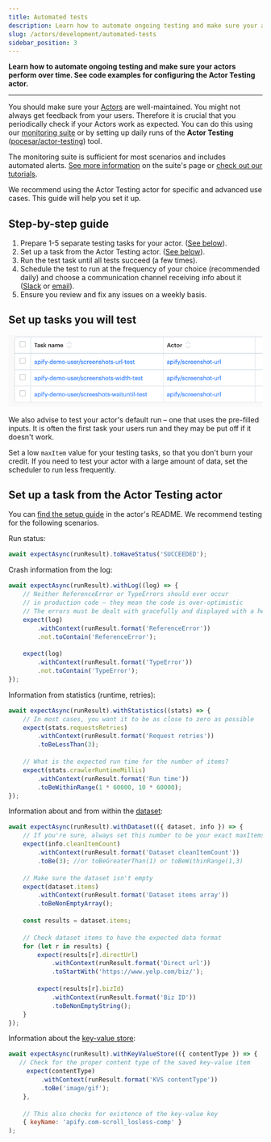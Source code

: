 ```yaml
---
title: Automated tests
description: Learn how to automate ongoing testing and make sure your actors perform over time. See code examples for configuring the Actor Testing actor.
slug: /actors/development/automated-tests
sidebar_position: 3
---
```


**Learn how to automate ongoing testing and make sure your actors perform over time. See code examples for configuring the Actor Testing actor.**

---

You should make sure your [Actors](../../index.md)  are well-maintained. You might not always get feedback from your users. Therefore it is crucial that you periodically check if your Actors work as expected. You can do this using our [monitoring suite](https://apify.com/apify/monitoring) or by setting up daily runs of the **Actor Testing** ([pocesar/actor-testing](https://apify.com/pocesar/actor-testing)) tool.

The monitoring suite is sufficient for most scenarios and includes automated alerts. [See more information](https://apify.com/apify/monitoring) on the suite's page or [check out our tutorials](../../../monitoring/index.md).

We recommend using the Actor Testing actor for specific and advanced use cases. This guide will help you set it up.

## Step-by-step guide

1. Prepare 1-5 separate testing tasks for your actor. ([See below](#set-up-tasks-you-will-test)).
2. Set up a task from the Actor Testing actor. ([See below](#set-up-a-task-from-the-actor-testing-actor)).
3. Run the test task until all tests succeed (a few times).
4. Schedule the test to run at the frequency of your choice (recommended daily) and choose a communication channel receiving info about it ([Slack](https://apify.com/katerinahronik/slack-message) or [email](https://apify.com/apify/send-mail)).
5. Ensure you review and fix any issues on a weekly basis.

## Set up tasks you will test


![Tasks that test an actor's configurations](./images/testing-tasks.png)

We also advise to test your actor's default run – one that uses the pre-filled inputs. It is often the first task your users run and they may be put off if it doesn't work.

Set a low `maxItem` value for your testing tasks, so that you don't burn your credit. If you need to test your actor with a large amount of data, set the scheduler to run less frequently.

## Set up a task from the Actor Testing actor

You can [find the setup guide](https://apify.com/pocesar/actor-testing) in the actor's README. We recommend testing for the following scenarios.

Run status:

```js
await expectAsync(runResult).toHaveStatus('SUCCEEDED');
```

Crash information from the log:

```js
await expectAsync(runResult).withLog((log) => {
    // Neither ReferenceError or TypeErrors should ever occur
    // in production code – they mean the code is over-optimistic
    // The errors must be dealt with gracefully and displayed with a helpful message to the user
    expect(log)
        .withContext(runResult.format('ReferenceError'))
        .not.toContain('ReferenceError');

    expect(log)
        .withContext(runResult.format('TypeError'))
        .not.toContain('TypeError');
});
```

Information from statistics (runtime, retries):

```js
await expectAsync(runResult).withStatistics((stats) => {
    // In most cases, you want it to be as close to zero as possible
    expect(stats.requestsRetries)
        .withContext(runResult.format('Request retries'))
        .toBeLessThan(3);

    // What is the expected run time for the number of items?
    expect(stats.crawlerRuntimeMillis)
        .withContext(runResult.format('Run time'))
        .toBeWithinRange(1 * 60000, 10 * 60000);
});
```

Information about and from within the [dataset](../../../storage/dataset.md):

```js
await expectAsync(runResult).withDataset(({ dataset, info }) => {
    // If you're sure, always set this number to be your exact maxItems
    expect(info.cleanItemCount)
        .withContext(runResult.format('Dataset cleanItemCount'))
        .toBe(3); //or toBeGreaterThan(1) or toBeWithinRange(1,3)

    // Make sure the dataset isn't empty
    expect(dataset.items)
        .withContext(runResult.format('Dataset items array'))
        .toBeNonEmptyArray();

    const results = dataset.items;

    // Check dataset items to have the expected data format
    for (let r in results) {
        expect(results[r].directUrl)
            .withContext(runResult.format('Direct url'))
            .toStartWith('https://www.yelp.com/biz/');

        expect(results[r].bizId)
            .withContext(runResult.format('Biz ID'))
            .toBeNonEmptyString();
    }
});
```

Information about the [key-value store](../../../storage/key_value_store.md):

```js
await expectAsync(runResult).withKeyValueStore(({ contentType }) => {
   // Check for the proper content type of the saved key-value item
     expect(contentType)
         .withContext(runResult.format('KVS contentType'))
         .toBe('image/gif');
    },

    // This also checks for existence of the key-value key
    { keyName: 'apify.com-scroll_losless-comp' }
);
```
